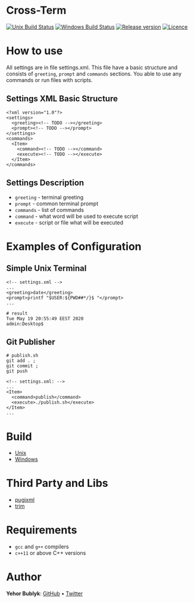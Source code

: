 # Cross-Term
[![Unix Build Status](https://travis-ci.org/yehorbk/cross-term.svg?branch=master)](https://travis-ci.org/yehorbk/cross-term)
[![Windows Build Status](https://ci.appveyor.com/api/projects/status/5fno5nr72jj9cs7p/branch/master?svg=true)](https://ci.appveyor.com/project/yehorbk/cross-term)
[![Release version](https://img.shields.io/github/v/release/yehorbk/cross-term)](https://github.com/yehorbk/cross-term/releases/tag/v1.0.0)
[![Licence](https://img.shields.io/github/license/yehorbk/cross-term)](https://github.com/yehorbk/cross-term/blob/master/LICENSE)
# How to use
All settings are in file settings.xml. This file have a basic structure and consists of `greeting`, `prompt` and `commands` sections. You able to use any commands or run files with scripts.
## Settings XML Basic Structure
```
<?xml version="1.0"?>
<settings>
  <greeting><!-- TODO --></greeting>
  <prompt><!-- TODO --></prompt>
</settings>
<commands>
  <Item>
    <command><!-- TODO --></command>
    <execute><!-- TODO --></execute>
  </Item>
</commands>
```
## Settings Description
- `greeting` - terminal greeting
- `prompt` - common terminal prompt
- `commands` - list of commands
- `command` - what word will be used to execute script
- `execute` - script or file what will be executed
# Examples of Configuration
## Simple Unix Terminal
```
<!-- settings.xml -->
...
<greeting>date</greeting>
<prompt>printf "$USER:${PWD##*/}$ "</prompt>
...
```
```
# result
Tue May 19 20:55:49 EEST 2020
admin:Desktop$  
```
## Git Publisher
```
# publish.sh
git add . ;
git commit ;
git push
```
```
<!-- settings.xml: -->
...
<Item>
  <command>publish</command>
  <execute>./publish.sh</execute>
</Item>
...
```
# Build
- [Unix](https://github.com/yehorbk/cross-term/blob/master/docs/building-unix.md)
- [Windows](https://github.com/yehorbk/cross-term/blob/master/docs/building-windows.md)
# Third Party and Libs
- [pugixml](https://pugixml.org)
- [trim](https://stackoverflow.com/a/25385766/11804288)
# Requirements
- `gcc` and `g++` compilers
- `c++11` or above C++ versions
# Author
**Yehor Bublyk**: [GitHub](https://github.com/yehorbk) • [Twitter](https://twitter.com/thisisyehorbk)
